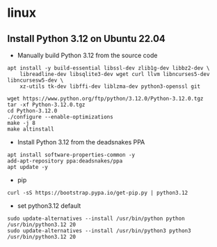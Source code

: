 # linux
## Install Python 3.12 on Ubuntu 22.04
- Manually build Python 3.12 from the source code
```shell
apt install -y build-essential libssl-dev zlib1g-dev libbz2-dev \
    libreadline-dev libsqlite3-dev wget curl llvm libncurses5-dev libncursesw5-dev \
    xz-utils tk-dev libffi-dev liblzma-dev python3-openssl git

wget https://www.python.org/ftp/python/3.12.0/Python-3.12.0.tgz
tar -xf Python-3.12.0.tgz
cd Python-3.12.0
./configure --enable-optimizations
make -j 8
make altinstall
```
- Install Python 3.12 from the deadsnakes PPA
```shell
apt install software-properties-common -y
add-apt-repository ppa:deadsnakes/ppa
apt update -y
```
- pip
```shell
curl -sS https://bootstrap.pypa.io/get-pip.py | python3.12
```
- set python3.12 default
```shell
sudo update-alternatives --install /usr/bin/python python /usr/bin/python3.12 20
sudo update-alternatives --install /usr/bin/python3 python3 /usr/bin/python3.12 20
```